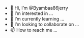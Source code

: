 - 👋 Hi, I’m @Byambaa86jerry
- 👀 I’m interested in ...
- 🌱 I’m currently learning ...
- 💞️ I’m looking to collaborate on ...
- 📫 How to reach me ...

<!---
Byambaa86jerry/Byambaa86jerry is a ✨ special ✨ repository because its `README.md` (this file) appears on your GitHub profile.
You can click the Preview link to take a look at your changes.
--->
